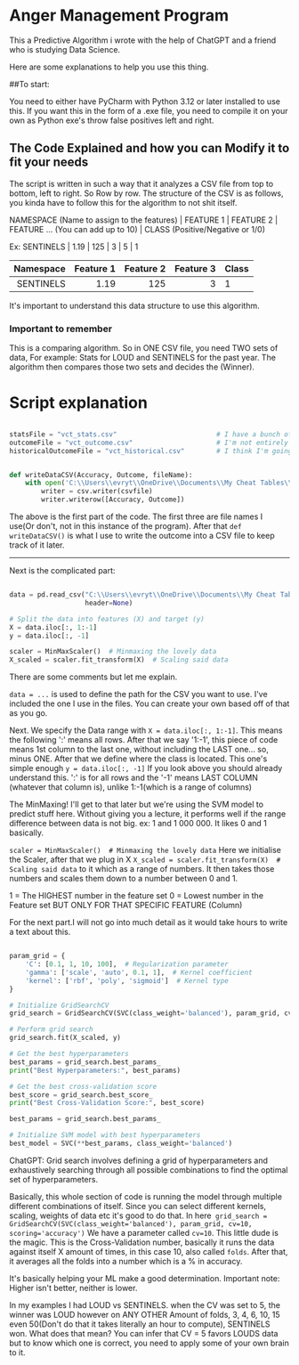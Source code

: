 # Anger Management Program

This a Predictive Algorithm i wrote with the help of ChatGPT and a friend who is studying Data Science.

Here are some explanations to help you use this thing.

##To start: 

You need to either have PyCharm with Python 3.12 or later installed to use this. If you want this in the form of a .exe file, you need to compile it on your own as Python exe's throw false positives left and right.

## The Code Explained and how you can Modify it to fit your needs

The script is written in such a way that it analyzes a CSV file from top to bottom, left to right. So Row by row. The structure of the CSV is as follows, you kinda have to follow this for the algorithm to not shit itself.

NAMESPACE (Name to assign to the features) | FEATURE 1 | FEATURE 2 | FEATURE ... (You can add up to 10) | CLASS (Positive/Negative or 1/0)

Ex: SENTINELS | 1.19 | 125 | 3 | 5 | 1 

|Namespace|Feature 1|Feature 2|Feature 3|Class|
|--------:|--------:|--------:|--------:|-----|
|SENTINELS|     1.19|      125|        3|    1|

It's important to understand this data structure to use this algorithm.

### Important to remember

This is a comparing algorithm. So in ONE CSV file, you need TWO sets of data, For example: Stats for LOUD and SENTINELS for the past year. The algorithm then compares those two sets and decides the (Winner).

# Script explanation

```Python

statsFile = "vct_stats.csv"                         # I have a bunch of CSV's.
outcomeFile = "vct_outcome.csv"                     # I'm not entirely sure what to do with them I think the outcome file gets appended with the predictions. I think.
historicalOutcomeFile = "vct_historical.csv"        # I think I'm going to stick to using one big dataset and then just try and shit out predictions


def writeDataCSV(Accuracy, Outcome, fileName):
    with open('C:\\Users\\evryt\\OneDrive\\Documents\\My Cheat Tables\\' + fileName, 'a', newline='') as csvfile:
        writer = csv.writer(csvfile)
        writer.writerow([Accuracy, Outcome])

```

The above is the first part of the code. The first three are file names I use(Or don't, not in this instance of the program). After that ```def writeDataCSV()``` is what I use to write the outcome into a CSV file to keep track of it later.

---

Next is the complicated part:

```Python

data = pd.read_csv("C:\\Users\\evryt\\OneDrive\\Documents\\My Cheat Tables\\vct_data.csv",
                   header=None)

# Split the data into features (X) and target (y)
X = data.iloc[:, 1:-1]
y = data.iloc[:, -1]

scaler = MinMaxScaler()  # Minmaxing the lovely data
X_scaled = scaler.fit_transform(X)  # Scaling said data

```

There are some comments but let me explain. 

```data = ...``` is used to define the path for the CSV you want to use. I've included the one I use in the files. You can create your own based off of that as you go. 

Next. We specify the Data range with ```X = data.iloc[:, 1:-1]```. This means the following ':' means all rows. After that we say '1:-1', this piece of code means 1st column to the last one, without including the LAST one... so, minus ONE. After that we define where the class is located. This one's simple enough ```y = data.iloc[:, -1]``` If you look above you should already understand this. ':' is for all rows and the '-1' means LAST COLUMN (whatever that column is), unlike 1:-1(which is a range of columns)

The MinMaxing! I'll get to that later but we're using the SVM model to predict stuff here. Without giving you a lecture, it performs well if the range difference between data is not big. ex: 1 and 1 000 000. It likes 0 and 1 basically.

```scaler = MinMaxScaler()  # Minmaxing the lovely data``` Here we initialise the Scaler, after that we plug in X ```X_scaled = scaler.fit_transform(X)  # Scaling said data``` to it which as a range of numbers. It then takes those numbers and scales them down to a number between 0 and 1.

1 = The HIGHEST number in the feature set
0 = Lowest number in the Feature set 
BUT ONLY FOR THAT SPECIFIC FEATURE (Column)


For the next part.I will not go into much detail as it would take hours to write a text about this.

```Python

param_grid = {
    'C': [0.1, 1, 10, 100],  # Regularization parameter
    'gamma': ['scale', 'auto', 0.1, 1],  # Kernel coefficient
    'kernel': ['rbf', 'poly', 'sigmoid']  # Kernel type
}

# Initialize GridSearchCV
grid_search = GridSearchCV(SVC(class_weight='balanced'), param_grid, cv=10, scoring='accuracy')

# Perform grid search
grid_search.fit(X_scaled, y)

# Get the best hyperparameters
best_params = grid_search.best_params_
print("Best Hyperparameters:", best_params)

# Get the best cross-validation score
best_score = grid_search.best_score_
print("Best Cross-Validation Score:", best_score)

best_params = grid_search.best_params_

# Initialize SVM model with best hyperparameters
best_model = SVC(**best_params, class_weight='balanced')

```

ChatGPT: Grid search involves defining a grid of hyperparameters and exhaustively searching through all possible combinations to find the optimal set of hyperparameters.

Basically, this whole section of code is running the model through multiple different combinations of itself. Since you can select different kernels, scaling, weights of data etc it's good to do that. In here``` grid_search = GridSearchCV(SVC(class_weight='balanced'), param_grid, cv=10, scoring='accuracy')```
We have a parameter called ```cv=10```. This little dude is the magic. This is the Cross-Validation number, basically it runs the data against itself X amount of times, in this case 10, also called `folds`. After that, it averages all the folds into a number which is a % in accuracy.

It's basically  helping your ML make a good determination. Important note: Higher isn't better, neither is lower. 

In my examples I had LOUD vs SENTINELS. when the CV was set to 5, the winner was LOUD however on ANY OTHER Amount of folds, 3, 4, 6, 10, 15 even 50(Don't do that it takes literally an hour to compute), SENTINELS won. What does that mean? You can infer that CV = 5 favors LOUDS data but to know which one is correct, you need to apply some of your own brain to it.

